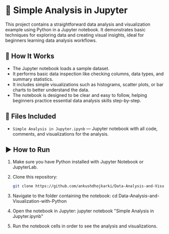 # 🧮 Simple Analysis in Jupyter

This project contains a straightforward data analysis and visualization example using Python in a Jupyter notebook. It demonstrates basic techniques for exploring data and creating visual insights, ideal for beginners learning data analysis workflows.

## 📌 How It Works  
- The Jupyter notebook loads a sample dataset.  
- It performs basic data inspection like checking columns, data types, and summary statistics.  
- It includes simple visualizations such as histograms, scatter plots, or bar charts to better understand the data.  
- The notebook is designed to be clear and easy to follow, helping beginners practice essential data analysis skills step-by-step.

## 📁 Files Included  
- `Simple Analysis in Jupyter.ipynb` — Jupyter notebook with all code, comments, and visualizations for the analysis.

## ▶️ How to Run  
1. Make sure you have Python installed with Jupyter Notebook or JupyterLab.
   
2. Clone this repository:  
   ```bash
   git clone https://github.com/ankushdhojkarki/Data-Analysis-and-Visualization-with-Python.git
   
4. Navigate to the folder containing the notebook:
   cd Data-Analysis-and-Visualization-with-Python

5. Open the notebook in Jupyter:
   jupyter notebook "Simple Analysis in Jupyter.ipynb"
   
6. Run the notebook cells in order to see the analysis and visualizations.

